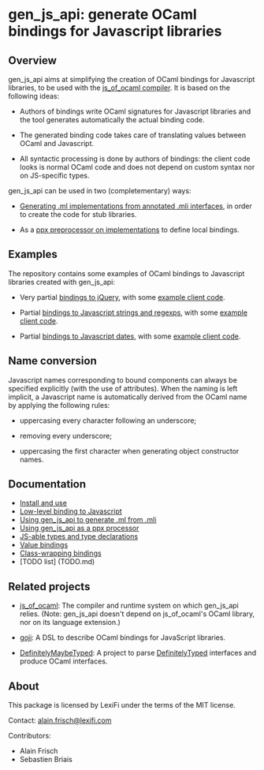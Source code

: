 gen_js_api: generate OCaml bindings for Javascript libraries
============================================================

Overview
--------

gen_js_api aims at simplifying the creation of OCaml bindings for
Javascript libraries, to be used with the [js_of_ocaml
compiler](https://github.com/ocsigen/js_of_ocaml).  It is based on the
following ideas:

 - Authors of bindings write OCaml signatures for Javascript libraries
   and the tool generates automatically the actual binding code.

 - The generated binding code takes care of translating values between
   OCaml and Javascript.

 - All syntactic processing is done by authors of bindings: the client
   code looks is normal OCaml code and does not depend on custom
   syntax nor on JS-specific types.


gen_js_api can be used in two (completementary) ways:

  - [Generating .ml implementations from annotated .mli interfaces](IMPLGEN.md),
    in order to create the code for stub libraries.

  - As a [ppx preprocessor on implementations](PPX.md) to define local
    bindings.


Examples
--------

The repository contains some examples of OCaml bindings to Javascript
libraries created with gen_js_api:

 - Very partial [ bindings to jQuery](examples/jquery.mli), with
   some [example client code](examples/test_jquery.ml).

 - Partial [bindings to Javascript strings and
   regexps](examples/js_str.mli), with some [example client
   code](examples/test_js_str.ml).

 - Partial [bindings to Javascript dates](examples/js_date.mli), with
   some [example client code](examples/test_js_date.ml).



Name conversion
---------------

Javascript names corresponding to bound components can always be
specified explicitly (with the use of attributes).  When the naming is
left implicit, a Javascript name is automatically derived from the
OCaml name by applying the following rules:

  - uppercasing every character following an underscore;

  - removing every underscore;

  - uppercasing the first character when generating object constructor names.


Documentation
-------------

  - [Install and use](INSTALL_AND_USE.md)
  - [Low-level binding to Javascript](LOW_LEVEL_BINDING.md)
  - [Using gen_js_api to generate .ml from .mli](IMPLGEN.md)
  - [Using gen_js_api as a ppx processor](PPX.md)
  - [JS-able types and type declarations](TYPES.md)
  - [Value bindings](VALUES.md)
  - [Class-wrapping bindings](CLASSES.md)
  - [TODO list] (TODO.md)


Related projects
----------------

  - [js_of_ocaml](https://github.com/ocsigen/js_of_ocaml): The compiler
    and runtime system on which gen_js_api relies. (Note: gen_js_api
    doesn't depend on js_of_ocaml's OCaml library, nor on its language
    extension.)

  - [goji](https://github.com/klakplok/goji): A DSL to describe OCaml
    bindings for JavaScript libraries.

  - [DefinitelyMaybeTyped](https://github.com/andrewray/DefinitelyMaybeTyped):
    A project to parse
    [DefinitelyTyped](https://github.com/borisyankov/DefinitelyTyped)
    interfaces and produce OCaml interfaces.


About
-----

This package is licensed by LexiFi under the terms of the MIT license.

Contact: alain.frisch@lexifi.com

Contributors:

 - Alain Frisch
 - Sebastien Briais
